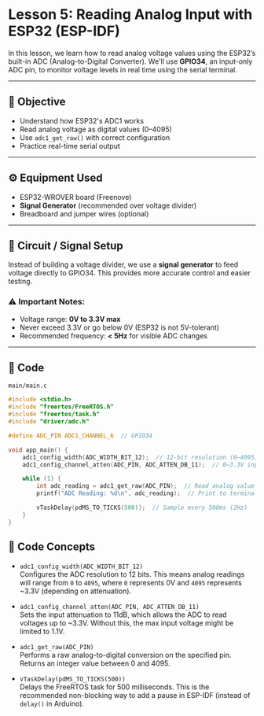# Lesson 5: Reading Analog Input with ESP32 (ESP-IDF)

In this lesson, we learn how to read analog voltage values using the ESP32’s built-in ADC (Analog-to-Digital Converter). We'll use **GPIO34**, an input-only ADC pin, to monitor voltage levels in real time using the serial terminal.

---

## 🧠 Objective

- Understand how ESP32's ADC1 works
- Read analog voltage as digital values (0–4095)
- Use `adc1_get_raw()` with correct configuration
- Practice real-time serial output

---

## ⚙️ Equipment Used

- ESP32-WROVER board (Freenove)
- **Signal Generator** (recommended over voltage divider)
- Breadboard and jumper wires (optional)

---

## 🔌 Circuit / Signal Setup

Instead of building a voltage divider, we use a **signal generator** to feed voltage directly to GPIO34. This provides more accurate control and easier testing.

### ⚠️ Important Notes:
- Voltage range: **0V to 3.3V max**
- Never exceed 3.3V or go below 0V (ESP32 is not 5V-tolerant)
- Recommended frequency: **< 5Hz** for visible ADC changes

---

## 📄 Code

`main/main.c`

```c
#include <stdio.h>
#include "freertos/FreeRTOS.h"
#include "freertos/task.h"
#include "driver/adc.h"

#define ADC_PIN ADC1_CHANNEL_6  // GPIO34

void app_main() {
    adc1_config_width(ADC_WIDTH_BIT_12);  // 12-bit resolution (0–4095)
    adc1_config_channel_atten(ADC_PIN, ADC_ATTEN_DB_11);  // 0–3.3V input range

    while (1) {
        int adc_reading = adc1_get_raw(ADC_PIN);  // Read analog value
        printf("ADC Reading: %d\n", adc_reading);  // Print to terminal

        vTaskDelay(pdMS_TO_TICKS(500));  // Sample every 500ms (2Hz)
    }
}
```
## 🧠 Code Concepts

- `adc1_config_width(ADC_WIDTH_BIT_12)`  
  Configures the ADC resolution to 12 bits. This means analog readings will range from `0` to `4095`, where `0` represents 0V and `4095` represents ~3.3V (depending on attenuation).

- `adc1_config_channel_atten(ADC_PIN, ADC_ATTEN_DB_11)`  
  Sets the input attenuation to 11dB, which allows the ADC to read voltages up to ~3.3V. Without this, the max input voltage might be limited to 1.1V.

- `adc1_get_raw(ADC_PIN)`  
  Performs a raw analog-to-digital conversion on the specified pin. Returns an integer value between 0 and 4095.

- `vTaskDelay(pdMS_TO_TICKS(500))`  
  Delays the FreeRTOS task for 500 milliseconds. This is the recommended non-blocking way to add a pause in ESP-IDF (instead of `delay()` in Arduino).